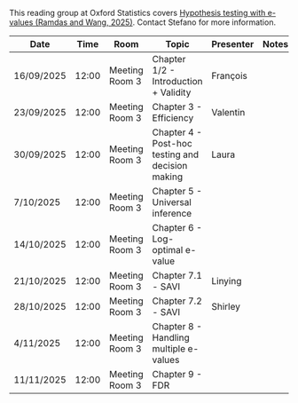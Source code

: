 This reading group at Oxford Statistics covers [Hypothesis testing with e-values (Ramdas and Wang, 2025)](https://arxiv.org/pdf/2410.23614). Contact Stefano for more information. 

| Date  | Time | Room | Topic | Presenter | Notes |
| --- | ---| --- | ---| ---| ---|
| 16/09/2025 | 12:00  | Meeting Room 3 | Chapter 1/2 - Introduction + Validity | François | |
| 23/09/2025 | 12:00  | Meeting Room 3 | Chapter 3 - Efficiency | Valentin | |
| 30/09/2025 | 12:00  | Meeting Room 3 | Chapter 4 - Post-hoc testing and decision making | Laura | |
| 7/10/2025 | 12:00  | Meeting Room 3 | Chapter 5 - Universal inference | | |
| 14/10/2025 | 12:00  | Meeting Room 3 | Chapter 6 - Log-optimal e-value | | |
| 21/10/2025 | 12:00  | Meeting Room 3 | Chapter 7.1 - SAVI | Linying | |
| 28/10/2025 | 12:00  | Meeting Room 3 | Chapter 7.2 - SAVI | Shirley | |
| 4/11/2025 | 12:00  | Meeting Room 3 | Chapter 8 - Handling multiple e-values | | |
| 11/11/2025 | 12:00  | Meeting Room 3 | Chapter 9 - FDR | | |
